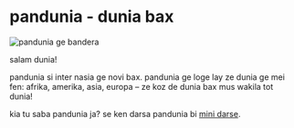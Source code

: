 pandunia - dunia bax
=====================

![](http://www.pandunia.info/kuvat/bandera.png "pandunia ge bandera")

salam dunia!

pandunia si inter nasia ge novi bax. pandunia ge loge lay ze dunia ge mei fen: afrika, amerika, asia, europa – ze koz de dunia bax mus wakila tot dunia!

kia tu saba pandunia ja? se ken darsa pandunia bi [mini darse](mini_darse.html).
